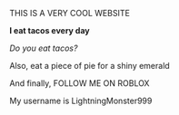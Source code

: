 THIS IS A VERY COOL WEBSITE

**I eat tacos every day**


_Do you eat tacos?_

Also, eat a piece of pie for a shiny emerald

And finally, FOLLOW ME ON ROBLOX

My username is LightningMonster999


